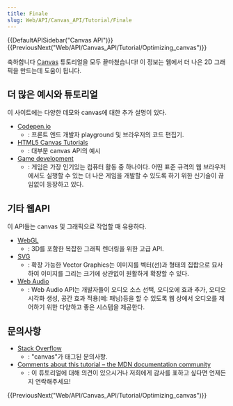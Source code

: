 ```yaml
---
title: Finale
slug: Web/API/Canvas_API/Tutorial/Finale
---
```


{{DefaultAPISidebar("Canvas API")}} {{PreviousNext("Web/API/Canvas_API/Tutorial/Optimizing_canvas")}}

축하합니다 [Canvas](/ko/docs/Web/API/Canvas_API/Tutorial) 튜토리얼을 모두 끝마쳤습니다! 이 정보는 웹에서 더 나은 2D 그래픽을 만드는데 도움이 됩니다.

## 더 많은 예시와 튜토리얼

이 사이트에는 다양한 데모와 canvas에 대한 추가 설명이 있다.

- [Codepen.io](https://codepen.io/search/pens?q=canvas)
  - : 프론트 엔드 개발자 playground 및 브라우저의 코드 편집기.
- [HTML5 Canvas Tutorials](http://www.html5canvastutorials.com/)
  - : 대부분 canvas API의 예시
- [Game development](/ko/docs/Games)
  - : 게임은 가장 인기있는 컴퓨터 활동 중 하나이다. 어떤 표준 규격의 웹 브라우저에서도 실행할 수 있는 더 나은 게임을 개발할 수 있도록 하기 위한 신기술이 끊임없이 등장하고 있다.

## 기타 웹API

이 API들는 canvas 및 그래픽으로 작업할 때 유용하다.

- [WebGL](/ko/docs/Web/WebGL)
  - : 3D를 포함한 복잡한 그래픽 렌더링을 위한 고급 API.
- [SVG](/ko/docs/Web/SVG)
  - : 확장 가능한 Vector Graphics는 이미지를 벡터(선)과 형태의 집합으로 묘사하여 이미지를 그리는 크기에 상관없이 원활하게 확장할 수 있다.
- [Web Audio](/ko/docs/Web/API/Web_Audio_API)
  - : Web Audio API는 개발자들이 오디오 소스 선택, 오디오에 효과 추가, 오디오 시각화 생성, 공간 효과 적용(예: 패닝)등을 할 수 있도록 웹 상에서 오디오를 제어하기 위한 다양하고 좋은 시스템을 제공한다.

## 문의사항

- [Stack Overflow](http://stackoverflow.com/questions/tagged/canvas)
  - : "canvas"가 태그된 문의사항.
- [Comments about this tutorial – the MDN documentation community](/ko/docs/MDN)
  - : 이 튜토리얼에 대해 의견이 있으시거나 저희에게 감사를 표하고 싶다면 언제든지 연락해주세요!

{{PreviousNext("Web/API/Canvas_API/Tutorial/Optimizing_canvas")}}
